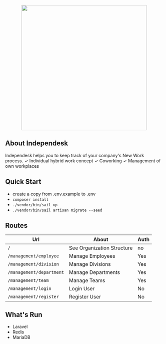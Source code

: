 <p align="center"><a href="https://independesk.com/en-de/" target="_blank"><img src="https://independesk.com/wp-content/uploads/200824_PM.png" width="400"></a></p>

## About Independesk

Independesk helps you to keep track of your company&#039;s New Work process. ✓ Individual hybrid work concept ✓ Coworking ✓ Management of own workplaces

## Quick Start
- create a copy from .env.example to .env
- ```composer install```
- ```./vendor/bin/sail up```
- ```./vendor/bin/sail artisan migrate --seed```

## Routes
| Url                          | About                      | Auth |
|------------------------------|----------------------------|------|
| ```/```                      | See Organization Structure | no   |
| ```/management/employee```   | Manage Employees           | Yes  |
| ```/management/division```   | Manage Divisions           | Yes  |
| ```/management/department``` | Manage Departments         | Yes  |
| ```/management/team```       | Manage Teams               | Yes  |
| ```/management/login```      | Login User                 | No   |
| ```/management/register```   | Register User              | No   |

## What's Run
- Laravel
- Redis
- MariaDB
